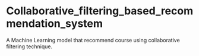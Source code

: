 # Collaborative_filtering_based_recommendation_system
A Machine Learning model that recommend course using collaborative filtering technique.

